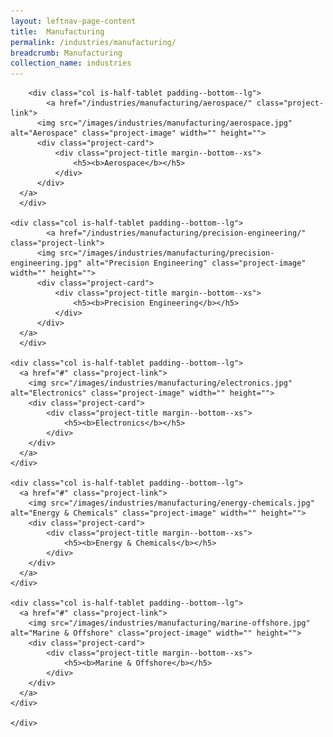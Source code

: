 ```yaml
---
layout: leftnav-page-content
title:  Manufacturing
permalink: /industries/manufacturing/
breadcrumb: Manufacturing
collection_name: industries
---
```


<div>
	<div class="row is-multiline">

		<div class="col is-half-tablet padding--bottom--lg">
			<a href="/industries/manufacturing/aerospace/" class="project-link">
	      <img src="/images/industries/manufacturing/aerospace.jpg" alt="Aerospace" class="project-image" width="" height="">
	      <div class="project-card">
	          <div class="project-title margin--bottom--xs">
	              <h5><b>Aerospace</b></h5>
	          </div>
	      </div>
      </a>
	  </div>

    <div class="col is-half-tablet padding--bottom--lg">
			<a href="/industries/manufacturing/precision-engineering/" class="project-link">
	      <img src="/images/industries/manufacturing/precision-engineering.jpg" alt="Precision Engineering" class="project-image" width="" height="">
	      <div class="project-card">
	          <div class="project-title margin--bottom--xs">
	              <h5><b>Precision Engineering</b></h5>
	          </div>
	      </div>
      </a>
	  </div>

    <div class="col is-half-tablet padding--bottom--lg">
      <a href="#" class="project-link">
        <img src="/images/industries/manufacturing/electronics.jpg" alt="Electronics" class="project-image" width="" height="">
        <div class="project-card">
            <div class="project-title margin--bottom--xs">
                <h5><b>Electronics</b></h5>
            </div>
        </div>
      </a>
    </div>

    <div class="col is-half-tablet padding--bottom--lg">
      <a href="#" class="project-link">
        <img src="/images/industries/manufacturing/energy-chemicals.jpg" alt="Energy & Chemicals" class="project-image" width="" height="">
        <div class="project-card">
            <div class="project-title margin--bottom--xs">
                <h5><b>Energy & Chemicals</b></h5>
            </div>
        </div>
      </a>
    </div>

    <div class="col is-half-tablet padding--bottom--lg">
      <a href="#" class="project-link">
        <img src="/images/industries/manufacturing/marine-offshore.jpg" alt="Marine & Offshore" class="project-image" width="" height="">
        <div class="project-card">
            <div class="project-title margin--bottom--xs">
                <h5><b>Marine & Offshore</b></h5>
            </div>
        </div>
      </a>
    </div>

    </div>
</div>
